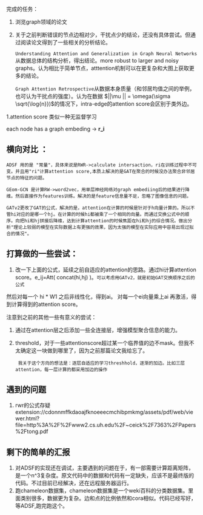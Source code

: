 完成的任务：
1. 浏览graph领域的论文
2. 关于之前判断错误的节点边相对少，干扰点少的结论，还没有具体尝试。但通过阅读论文得到了一些相关的分析结论。
   
   `Understanding Attention and Generalization in Graph Neural Networks` 从数据总体的结构分析，得出结论。more robust to larger and noisy graphs。认为相比于简单节点，atttention机制可以在更复杂和大图上获取更多的结论。

   `Graph Attention Retrospective`从数据本身质量（和邻居均值之间的举例，也可认为干扰点的强度）。认为在数据 $||\mu || = \omega(\sigma \sqrt{\log{n}})$的情况下，intra-edge的attention score会区别于类外边。
<!-- 
   **CSBM**是Graph Attention Retrospective生成数据的工具。但是我没仔细看。 -->


1.attention score 类似一种无监督学习 

each node has a graph embeding -> **r_i**

## 横向对比 ：


    ADSF 用的是 "常量"，具体来说是RWR->calculate intersaction，ri在训练过程中不可变。并且用"ri"计算attention score,本质上解决的是GAT在聚合的时候没办法聚合非邻居节点的特征的问题。

    GEom-GCN 是计算RW->word2vec，用单层神经网络对graph embediing后的结果进行降维。然后直接作为features训练。解决的是feature信息量不足，忽略了图像信息的问题。

    GATv2更改了GAT的公式，解决的是，attention在计算的时候是针对于h向量计算的。所以不管hi对应的是哪一个hj。在计算的时候hi都被乘了一个相同的向量。而通过交换公式中的顺序。向把hi和hj拼接后降维，达到计算attention的时候焦距在hi和hj的综合情况。做出分析"理论上较弱的模型在实际数据上有更强的效果，因为太强的模型在实际应用中容易出现过拟合的情况"。




## 打算做的一些尝试：

1. 改一下上面的公式，延续之前自适应的attention的思路。通过hi计算attention score。e_ij=Att( concat(hi,hj) )。`可以考虑用GATv2，就是初始GAT交换顺序之后的公式`

然后对每一个 hi * W1 之后非线性化，得到ai。 对每一个ei向量乘上ai 再激活，得到计算得到的attention score。

注意到之前的其他一些有意义的尝试：

1. 通过在attention层之后添加一些全连接层，增强模型聚合信息的能力。
2. threshold，对于一些attentionscore超过某一个临界值的边不mask。但我不太确定这一块做到哪里了，因为之前那篇论文我给忘了。

        我关于这个方向的想法是：逐层自适应的学习threshhold，逐渐的加边。比如三层attention，每一层计算的都采用加边的操作
   
## 遇到的问题
1. rwr的公式存疑 extension://cdonnmffkdaoajfknoeeecmchibpmkmg/assets/pdf/web/viewer.html?file=http%3A%2F%2Fwww2.cs.uh.edu%2F~ceick%2F7363%2FPapers%2Ftong.pdf
   
   
## 剩下的简单的汇报 
1. 对ADSF的实现还在调试，主要遇到的问题在于，有一部需要计算距离矩阵，是一个n^3复杂度。原文代码中的数据和代码有一定缺失，应该不是最终版的代码。不过目前已经解决，还在远程服务器运行。
2. 跑chameleon数据集，chameleon数据集是一个weki百科的分类数据集。里面类别很多，数据更为复杂。边和点的比例依然和cora相似。代码已经写好，等ADSF,跑完跑这个。